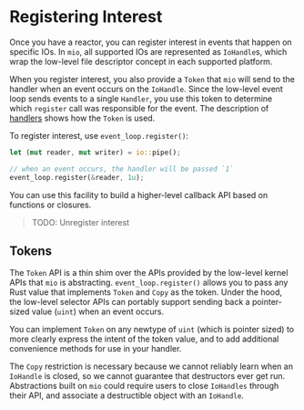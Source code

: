 # Registering Interest

Once you have a reactor, you can register interest in events that happen on specific IOs. In `mio`, all supported IOs are represented as `IoHandle`s, which wrap the low-level file descriptor concept in each supported platform.

When you register interest, you also provide a `Token` that `mio` will send to the handler when an event occurs on the `IoHandle`. Since the low-level event loop sends events to a single `Handler`, you use this token to determine which `register` call was responsible for the event. The description of [handlers](handlers.md) shows how the `Token` is used.

To register interest, use `event_loop.register()`:

```rs
let (mut reader, mut writer) = io::pipe();

// when an event occurs, the handler will be passed `1`
event_loop.register(&reader, 1u);
```

You can use this facility to build a higher-level callback API based on functions or closures.

> TODO: Unregister interest

## Tokens

The `Token` API is a thin shim over the APIs provided by the low-level kernel APIs that `mio` is abstracting.
 `event_loop.register()` allows you to pass any Rust value that implements `Token` and `Copy` as the token. Under the hood, the low-level selector APIs can portably support sending back a pointer-sized value (`uint`) when an event occurs.

You can implement `Token` on any newtype of `uint` (which is pointer sized) to more clearly express the intent of the token value, and to add additional convenience methods for use in your handler.

The `Copy` restriction is necessary because we cannot reliably learn when an `IoHandle` is closed, so we cannot guarantee that destructors ever get run. Abstractions built on `mio` could require users to close `IoHandles` through their API, and associate a destructible object with an `IoHandle`.
